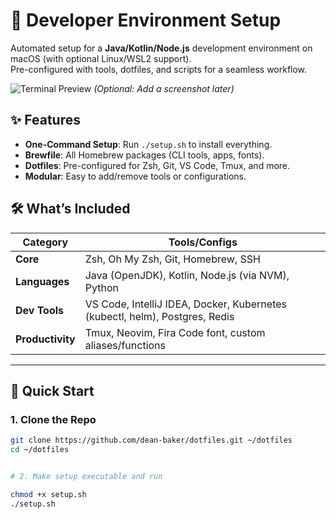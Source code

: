 # 🚀 Developer Environment Setup

Automated setup for a **Java/Kotlin/Node.js** development environment on macOS (with optional Linux/WSL2 support).  
Pre-configured with tools, dotfiles, and scripts for a seamless workflow.

![Terminal Preview](https://via.placeholder.com/800x400.png?text=Terminal+Preview+with+Zsh+%26+Neovim) *(Optional: Add a screenshot later)*

## ✨ Features

- **One-Command Setup**: Run `./setup.sh` to install everything.
- **Brewfile**: All Homebrew packages (CLI tools, apps, fonts).
- **Dotfiles**: Pre-configured for Zsh, Git, VS Code, Tmux, and more.
- **Modular**: Easy to add/remove tools or configurations.

## 🛠️ What’s Included

| Category       | Tools/Configs                                                                 |
|----------------|------------------------------------------------------------------------------|
| **Core**       | Zsh, Oh My Zsh, Git, Homebrew, SSH                                          |
| **Languages**  | Java (OpenJDK), Kotlin, Node.js (via NVM), Python                           |
| **Dev Tools**  | VS Code, IntelliJ IDEA, Docker, Kubernetes (kubectl, helm), Postgres, Redis |
| **Productivity**| Tmux, Neovim, Fira Code font, custom aliases/functions                      |

---

## 🚀 Quick Start

### 1. Clone the Repo
```bash
git clone https://github.com/dean-baker/dotfiles.git ~/dotfiles
cd ~/dotfiles


# 2. Make setup executable and run

chmod +x setup.sh
./setup.sh
```